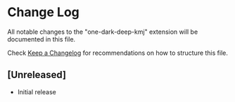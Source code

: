 # Change Log

All notable changes to the "one-dark-deep-kmj" extension will be documented in this file.

Check [Keep a Changelog](http://keepachangelog.com/) for recommendations on how to structure this file.

## [Unreleased]

- Initial release
